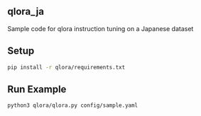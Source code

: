 ## qlora_ja
Sample code for qlora instruction tuning on a Japanese dataset

## Setup
```bash
pip install -r qlora/requirements.txt
```

## Run Example
```bash
python3 qlora/qlora.py config/sample.yaml
```
